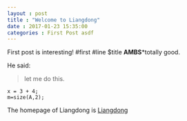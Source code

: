 ```yaml
---
layout : post
title : "Welcome to Liangdong"
date : 2017-01-23 15:35:00
categories : First Post asdf
---
```


First post is interesting!
#first
#line
$title
**AMBS***totally good.

He said:
> let me do this.
```
x = 3 + 4;
m=size(A,2);
```
The homepage of Liangdong is [Liangdong](http://Liangdongzhou.com)
